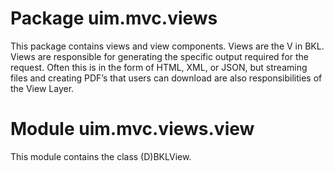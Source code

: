# Package uim.mvc.views

This package contains views and view components. Views are the V in BKL. Views are responsible for generating the specific output required for the request. Often this is in the form of HTML, XML, or JSON, but streaming files and creating PDF’s that users can download are also responsibilities of the View Layer.

# Module uim.mvc.views.view

This module contains the class (D)BKLView.
